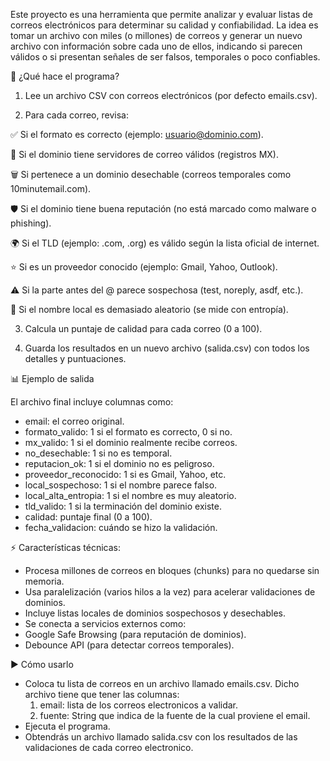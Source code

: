Este proyecto es una herramienta que permite analizar y evaluar listas de correos electrónicos para determinar su calidad y confiabilidad.
La idea es tomar un archivo con miles (o millones) de correos y generar un nuevo archivo con información sobre cada uno de ellos, indicando si parecen válidos o si presentan señales de ser falsos, temporales o poco confiables.

🚀 ¿Qué hace el programa?

1. Lee un archivo CSV con correos electrónicos (por defecto emails.csv).

2. Para cada correo, revisa:

✅ Si el formato es correcto (ejemplo: usuario@dominio.com).

📮 Si el dominio tiene servidores de correo válidos (registros MX).

🗑️ Si pertenece a un dominio desechable (correos temporales como 10minutemail.com).

🛡️ Si el dominio tiene buena reputación (no está marcado como malware o phishing).

🌍 Si el TLD (ejemplo: .com, .org) es válido según la lista oficial de internet.

⭐ Si es un proveedor conocido (ejemplo: Gmail, Yahoo, Outlook).

⚠️ Si la parte antes del @ parece sospechosa (test, noreply, asdf, etc.).

🔀 Si el nombre local es demasiado aleatorio (se mide con entropía).

3. Calcula un puntaje de calidad para cada correo (0 a 100).

4. Guarda los resultados en un nuevo archivo (salida.csv) con todos los detalles y puntuaciones.


📊 Ejemplo de salida

El archivo final incluye columnas como:
  - email: el correo original. 
  - formato_valido: 1 si el formato es correcto, 0 si no.
  - mx_valido: 1 si el dominio realmente recibe correos.
  - no_desechable: 1 si no es temporal.
  - reputacion_ok: 1 si el dominio no es peligroso.
  - proveedor_reconocido: 1 si es Gmail, Yahoo, etc.
  - local_sospechoso: 1 si el nombre parece falso.
  - local_alta_entropia: 1 si el nombre es muy aleatorio.
  - tld_valido: 1 si la terminación del dominio existe.
  - calidad: puntaje final (0 a 100).
  - fecha_validacion: cuándo se hizo la validación.

⚡ Características técnicas:
  - Procesa millones de correos en bloques (chunks) para no quedarse sin memoria.
  - Usa paralelización (varios hilos a la vez) para acelerar validaciones de dominios.
  - Incluye listas locales de dominios sospechosos y desechables.
  - Se conecta a servicios externos como:
  - Google Safe Browsing (para reputación de dominios).
  - Debounce API (para detectar correos temporales).

▶️ Cómo usarlo
- Coloca tu lista de correos en un archivo llamado emails.csv. Dicho archivo tiene que tener las columnas:
  1. email: lista de los correos electronicos a validar.
  2. fuente: String que indica de la fuente de la cual proviene el email.
- Ejecuta el programa.
- Obtendrás un archivo llamado salida.csv con los resultados de las validaciones de cada correo electronico.
